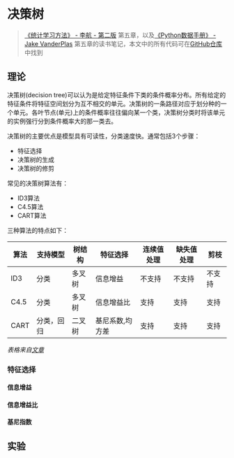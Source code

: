 # 决策树

> [《统计学习方法》 - 李航 - 第二版](https://1drv.ms/b/s!AkcJSyT7tq80f24rxQaaH3HMUWE?e=5vJQNK) 第五章，以及[《Python数据手册》 - Jake VanderPlas](https://1drv.ms/b/s!AkcJSyT7tq80gQBIJPqCGBXnxliQ?e=oCjr4e) 第五章的读书笔记，本文中的所有代码可在[GitHub仓库](https://github.com/LittleBee1024/learning_book/tree/main/docs/booknotes/ml/decision_tree/code)中找到

## 理论

决策树(decision tree)可以认为是给定特征条件下类的条件概率分布。所有给定的特征条件将特征空间划分为互不相交的单元。决策树的一条路径对应于划分种的一个单元。各叶节点(单元)上的条件概率往往偏向某一个类，决策树分类时将该单元的实例强行分到条件概率大的那一类去。

决策树的主要优点是模型具有可读性，分类速度快。通常包括3个步骤：

* 特征选择
* 决策树的生成
* 决策树的修剪

常见的决策树算法有：

* ID3算法
* C4.5算法
* CART算法

三种算法的特点如下：

|算法|支持模型|树结构|特征选择|连续值处理|缺失值处理|剪枝|
|---|---|---|---|---|---|---|
|ID3 |分类|多叉树|信息增益|不支持|不支持|不支持|
|C4.5|分类|多叉树|信息增益比|支持|支持|支持|
|CART|分类，回归|二叉树|基尼系数,均方差|支持|支持|支持|

*表格来自[文章](https://www.cnblogs.com/pinard/p/6053344.html)*

### 特征选择

#### 信息增益

#### 信息增益比

#### 基尼指数

## 实验
